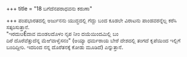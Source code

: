 +++
title = "18 ಬಗೆದೆನಪರಾಧವನು ಕರುಣಾ"

+++
ಪಂಪಭಾರತದಲ್ಲಿ ಅರ್ಜುನನು ಯುದ್ಧದಲ್ಲಿ ಗೆದ್ದು ಬಂದ ಕೂಡಲೇ ವಿರಾಟನು ಪಾಂಡವರನ್ನೆಲ್ಲ ಕರೆಸಿ ಸತ್ಕರಿಸುತ್ತಾನೆ.  
"ಇರದುೞÉದಾವ ಮಂಡಲದೊಳಂ ನೃಪ ನೀಂ ದಯೆಯಿಂದಮಿಲ್ಲಿ ಬಂ  
ದಿರೆ ದೊರೆವೆತ್ತುದೆನ್ನ ಮೆಱಿವಾಳ್ವೆಸನಂ" (ಅಯ್ಯಾ ಧರ್ಮರಾಯ ಬೇರೆ ದೇಶದಲ್ಲಿ ತಂಗದೆ ಕೃಪೆಯಿಂದ ಇಲ್ಲಿಗೆ ಬಂದಿದ್ದೀರಿ. ಇದರಿಂದ ನನ್ನ ದೊರೆತನಕ್ಕೆ ಕೋಡು ಮೂಡಿದೆ) ಎನ್ನುತ್ತಾನೆ.
